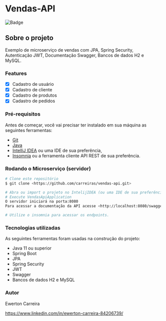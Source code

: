 # Vendas-API

![Badge](https://img.shields.io/badge/license-MIT-green?style=for-the-badge)

## Sobre o projeto

Exemplo de microserviço de vendas com JPA, Spring Security, Autenticação JWT, Documentação Swagger, Bancos de dados H2 e MySQL.

### Features

- [x] Cadastro de usuário
- [x] Cadastro de cliente
- [x] Cadastro de produtos
- [x] Cadastro de pedidos

### Pré-requisitos

Antes de começar, você vai precisar ter instalado em sua máquina as seguintes ferramentas:
- [Git](https://git-scm.com) 
- [Java](https://nodejs.org/en/) 
- [IntelliJ IDEA](https://www.jetbrains.com/pt-br/idea/) ou uma IDE de sua preferência, 
- [Insomnia](https://insomnia.rest/download) ou a ferramenta cliente API REST de sua preferência.

### Rodando o Microserviço (servidor)

```bash
# Clone este repositório
$ git clone <https://github.com/carreiras/vendas-api.git>

# Abra ou import o projeto no IntelijIDEA (ou uma IDE de sua preferência)
# Execute VendasApiApplication
O servidor iniciará na porta:8080
Para acessar a documentação da API acesse <http://localhost:8080/swagger-ui.html>

# Utilize o insomnia para acessar os endpoints.
```

### Tecnologias utilizadas

As seguintes ferramentas foram usadas na construção do projeto:

- Java 11 ou superior
- Spring Boot
- JPA 
- Spring Security
- JWT 
- Swagger 
- Bancos de dados H2 e MySQL

### Autor

Ewerton Carreira

https://www.linkedin.com/in/ewerton-carreira-84206739/

